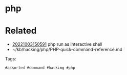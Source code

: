 # php

# Related

- [20221003150591](/zet/20221003150591/README.md) php run as interactive shell
- ~/kb/hacking/php/PHP-quick-command-reference.md

Tags:

    #assorted #command #hacking #php
